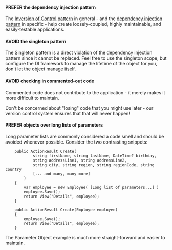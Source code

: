﻿#### PREFER the dependency injection pattern

The [Inversion of Control pattern](http://en.wikipedia.org/wiki/Inversion_of_control) in general - and the [dependency injection pattern](http://en.wikipedia.org/wiki/Dependency_injection) in specific - help create loosely-coupled, highly maintainable, and easily-testable applications.

#### AVOID the singleton pattern

The Singleton pattern is a direct violation of the dependency injection pattern since it cannot be replaced. Feel free to use the singleton scope, but configure the DI framework to manage the lifetime of the
object for you, don't let the object manage itself.

#### AVOID checking in commented-out code

Commented code does not contribute to the application - it merely makes it more difficult to maintain.

Don't be concerned about "losing" code that you might use later - our version control system ensures that that will never happen!

#### PREFER objects over long lists of parameters

Long parameter lists are commonly considered a code smell and should be avoided whenever possible. Consider the two contrasting snippets:

        public ActionResult Create(
                string firstName, string lastName, DateTime? birthday,
                string addressLine1, string addressLine2,
                string city, string region, string regionCode, string country
                [... and many, many more]
            )
        {
            var employee = new Employee( [Long list of parameters...] )
            employee.Save();
            return View("Details", employee);
        }

        public ActionResult Create(Employee employee)
        {
            employee.Save();
            return View("Details", employee);
        }

The Parameter Object example is much more straight-forward and easier to maintain.
